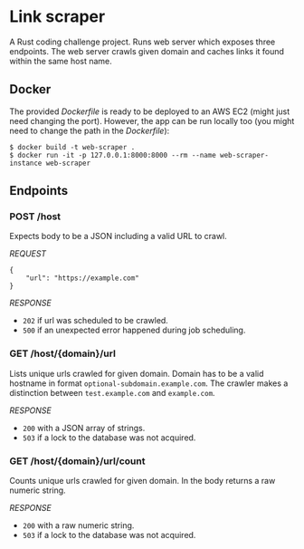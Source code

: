 # Link scraper

A Rust coding challenge project. Runs web server which exposes three endpoints. The web server crawls given domain and caches links it found within the same host name.

## Docker

The provided *Dockerfile* is ready to be deployed to an AWS EC2 (might just need changing the port). However, the app can be run locally too (you might need to change the path in the *Dockerfile*):

```
$ docker build -t web-scraper .
$ docker run -it -p 127.0.0.1:8000:8000 --rm --name web-scraper-instance web-scraper
```

## Endpoints

### POST /host

Expects body to be a JSON including a valid URL to crawl.

_REQUEST_

```
{
	"url": "https://example.com"
}
```

_RESPONSE_

* `202` if url was scheduled to be crawled.
* `500` if an unexpected error happened during job scheduling.

### GET /host/{domain}/url

Lists unique urls crawled for given domain. Domain has to be a valid hostname in format `optional-subdomain.example.com`. The crawler makes a distinction between `test.example.com` and `example.com`.

_RESPONSE_

* `200` with a JSON array of strings.
* `503` if a lock to the database was not acquired.

### GET /host/{domain}/url/count

Counts unique urls crawled for given domain. In the body returns a raw numeric string.

_RESPONSE_

* `200` with a raw numeric string.
* `503` if a lock to the database was not acquired.
